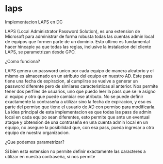 # laps

Implementacion LAPS en DC

LAPS (Local Administrator Password Solution), es una extension de Microsoft para administrar de forma robusta todas las cuentas admin local de equipos que formen parte de un dominio. Esto ultimo es fundamental hacer hincapie ya que todas las reglas, inclusive la instalacion del cliente LAPS, se parametrizan desde GPO.

¿Como funciona?

LAPS genera un password unico por cada equipo de manera aleatorio y el mismo es almacenado en un atributo del equipo en nuestro AD. Este pass tiene una fecha de expiracion, al cumplirse se vuelve a generar un password diferente pero de similares caracteristicas al anterior.
Nos permite tener dos perfiles de usuarios, uno que puedo leer la pass que se le asigno al equipo y otro que puede cambiar ese atributo. No se puede definir exactamente la contraseña a utilizar sino la fecha de expiracion, y eso es parte del permiso que tiene el usuario de AD con permiso para modificarla.
La idea principal de esta implementacion es que todas las pass de admin local en cada equipo sean diferentes, esto permite que ante un eventual ataque y obtension de una contraseña en una cuenta admin local en un equipo, no asegure la posibilidad que, con esa pass, pueda ingresar a otro equipo de nuestra organizacion.

¿Que podemos parametrizar?

Si bien esta extension no permite definir exactamente las caracteres a utilizar en nuestra contraseña, si nos permite 
